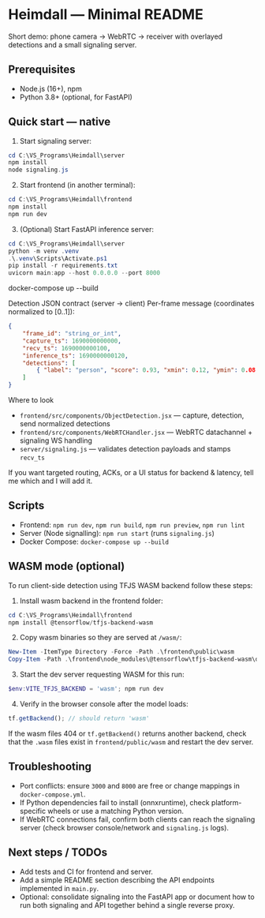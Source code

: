 # Heimdall — Minimal README

Short demo: phone camera → WebRTC → receiver with overlayed detections and a small signaling server.

## Prerequisites
- Node.js (16+), npm
- Python 3.8+ (optional, for FastAPI)

## Quick start — native
1) Start signaling server:

```powershell
cd C:\VS_Programs\Heimdall\server
npm install
node signaling.js
```

2) Start frontend (in another terminal):

```powershell
cd C:\VS_Programs\Heimdall\frontend
npm install
npm run dev
```

3) (Optional) Start FastAPI inference server:

```powershell
cd C:\VS_Programs\Heimdall\server
python -m venv .venv
.\.venv\Scripts\Activate.ps1
pip install -r requirements.txt
uvicorn main:app --host 0.0.0.0 --port 8000
```

docker-compose up --build

Detection JSON contract (server → client)
Per-frame message (coordinates normalized to [0..1]):

```json
{
	"frame_id": "string_or_int",
	"capture_ts": 1690000000000,
	"recv_ts": 1690000000100,
	"inference_ts": 1690000000120,
	"detections": [
		{ "label": "person", "score": 0.93, "xmin": 0.12, "ymin": 0.08, "xmax": 0.34, "ymax": 0.67 }
	]
}
```

Where to look
- `frontend/src/components/ObjectDetection.jsx` — capture, detection, send normalized detections
- `frontend/src/components/WebRTCHandler.jsx` — WebRTC datachannel + signaling WS handling
- `server/signaling.js` — validates detection payloads and stamps `recv_ts`

If you want targeted routing, ACKs, or a UI status for backend & latency, tell me which and I will add it.

## Scripts

- Frontend: `npm run dev`, `npm run build`, `npm run preview`, `npm run lint`
- Server (Node signalling): `npm run start` (runs `signaling.js`)
- Docker Compose: `docker-compose up --build`

## WASM mode (optional)
To run client-side detection using TFJS WASM backend follow these steps:

1) Install wasm backend in the frontend folder:

```powershell
cd C:\VS_Programs\Heimdall\frontend
npm install @tensorflow/tfjs-backend-wasm
```

2) Copy wasm binaries so they are served at `/wasm/`:

```powershell
New-Item -ItemType Directory -Force -Path .\frontend\public\wasm
Copy-Item -Path .\frontend\node_modules\@tensorflow\tfjs-backend-wasm\dist\*.wasm -Destination .\frontend\public\wasm -Force
```

3) Start the dev server requesting WASM for this run:

```powershell
$env:VITE_TFJS_BACKEND = 'wasm'; npm run dev
```

4) Verify in the browser console after the model loads:

```js
tf.getBackend(); // should return 'wasm'
```

If the wasm files 404 or `tf.getBackend()` returns another backend, check that the `.wasm` files exist in `frontend/public/wasm` and restart the dev server.

## Troubleshooting

- Port conflicts: ensure `3000` and `8000` are free or change mappings in `docker-compose.yml`.
- If Python dependencies fail to install (onnxruntime), check platform-specific wheels or use a matching Python version.
- If WebRTC connections fail, confirm both clients can reach the signaling server (check browser console/network and `signaling.js` logs).

## Next steps / TODOs

- Add tests and CI for frontend and server.
- Add a simple README section describing the API endpoints implemented in `main.py`.
- Optional: consolidate signaling into the FastAPI app or document how to run both signaling and API together behind a single reverse proxy.